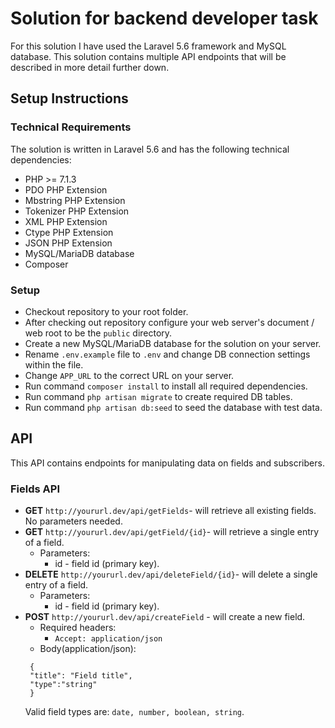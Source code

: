 # Solution for backend developer task

For this solution I have used the Laravel 5.6 framework and MySQL database. This solution contains multiple API endpoints that will be described in more detail further down.


## Setup Instructions

### Technical Requirements

The solution is written in Laravel 5.6 and has the following technical dependencies:
-   PHP >= 7.1.3
-   PDO PHP Extension
-   Mbstring PHP Extension
-   Tokenizer PHP Extension
-   XML PHP Extension
-   Ctype PHP Extension
-   JSON PHP Extension
-   MySQL/MariaDB database
-   Composer

### Setup

- Checkout repository to your root folder.
- After checking out repository configure your web server's document / web root to be the `public` directory.
- Create a new MySQL/MariaDB database for the solution on your server.
- Rename `.env.example` file to `.env` and change DB connection settings within the file.
- Change `APP_URL` to the correct URL on your server.
- Run command `composer install` to install all required dependencies.
- Run command `php artisan migrate` to create required DB tables.
- Run command `php artisan db:seed` to seed the database with test data.

## API

This API contains endpoints for manipulating data on fields and subscribers.

### Fields API

- **GET** `http://yoururl.dev/api/getFields`- will retrieve all existing fields. No parameters needed.
- **GET** `http://yoururl.dev/api/getField/{id}`- will retrieve a single entry of a field. 
	- Parameters:
	   -  id - field id (primary key).
 - **DELETE** `http://yoururl.dev/api/deleteField/{id}`- will delete a single entry of a field. 
	 - Parameters:
	   -  id - field id (primary key).
 - **POST** `http://yoururl.dev/api/createField` - will create a new field. 
	 - Required headers:
		 - `Accept: application/json`
	 - Body(application/json): 
	 ``` 
	  {
	  "title": "Field title",
	  "type":"string"
	  }
	```
	Valid field types are: `date, number, boolean, string`.
